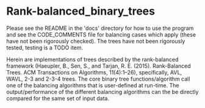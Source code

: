 # Rank-balanced_binary_trees

Please see the README in the 'docs' directory for how to use the program and see the CODE_COMMENTS file for balancing cases which apply (these have not been rigorously checked). The trees have not been rigorously tested, testing is a TODO item.

Herein are implementations of trees described by the rank-balanced framework (Haeupler, B., Sen, S., and Tarjan, R. E. (2015). Rank-Balanced Trees. ACM Transactions on Algorithms, 11(4):1–26), specifically, AVL, WAVL, 2-3 and 2-3-4 trees. The core binary tree functions/algorithm call one of the balancing algorithms that is user-defined at run-time. The output/performance of the different balancing algorithms can the be directly compared for the same set of input data.
